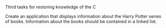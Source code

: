 Third tasks for restoring knowledge of the C

Create an application that displays information about the Harry Potter series of books.
Information about the books should be contained in a linked list.
